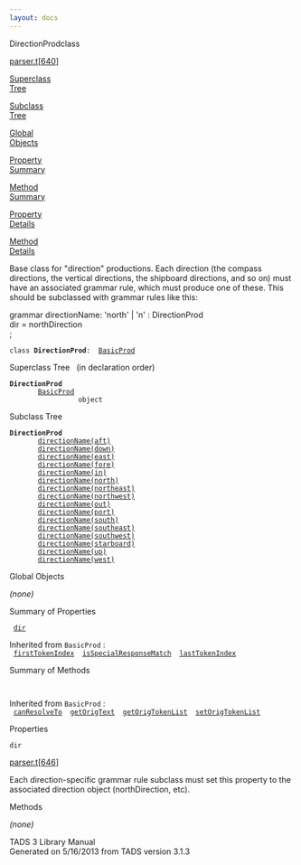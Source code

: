 ```yaml
---
layout: docs
---
```

<span class="title">DirectionProd</span><span class="type">class</span>

[parser.t](../file/parser.t.html)\[[640](../source/parser.t.html#640)\]

[Superclass  
Tree](#_SuperClassTree_)

[Subclass  
Tree](#_SubClassTree_)

[Global  
Objects](#_ObjectSummary_)

[Property  
Summary](#_PropSummary_)

[Method  
Summary](#_MethodSummary_)

[Property  
Details](#_Properties_)

[Method  
Details](#_Methods_)

<div class="fdesc">

Base class for "direction" productions. Each direction (the compass
directions, the vertical directions, the shipboard directions, and so
on) must have an associated grammar rule, which must produce one of
these. This should be subclassed with grammar rules like this:

grammar directionName: 'north' \| 'n' : DirectionProd  
dir = northDirection  
;

`class `**`DirectionProd`**` :   `[`BasicProd`](../object/BasicProd.html)

</div>

<span id="_SuperClassTree_"></span>

<div class="mjhd">

<span class="hdln">Superclass Tree</span>   (in declaration order)

</div>

**`DirectionProd`**  
`         `[`BasicProd`](../object/BasicProd.html)  
`                 object`  
<span id="_SubClassTree_"></span>

<div class="mjhd">

<span class="hdln">Subclass Tree</span>  

</div>

**`DirectionProd`**  
`         `[`directionName(aft)`](../object/directionName(aft).html)  
`         `[`directionName(down)`](../object/directionName(down).html)  
`         `[`directionName(east)`](../object/directionName(east).html)  
`         `[`directionName(fore)`](../object/directionName(fore).html)  
`         `[`directionName(in)`](../object/directionName(in).html)  
`         `[`directionName(north)`](../object/directionName(north).html)  
`         `[`directionName(northeast)`](../object/directionName(northeast).html)  
`         `[`directionName(northwest)`](../object/directionName(northwest).html)  
`         `[`directionName(out)`](../object/directionName(out).html)  
`         `[`directionName(port)`](../object/directionName(port).html)  
`         `[`directionName(south)`](../object/directionName(south).html)  
`         `[`directionName(southeast)`](../object/directionName(southeast).html)  
`         `[`directionName(southwest)`](../object/directionName(southwest).html)  
`         `[`directionName(starboard)`](../object/directionName(starboard).html)  
`         `[`directionName(up)`](../object/directionName(up).html)  
`         `[`directionName(west)`](../object/directionName(west).html)  
<span id="_ObjectSummary_"></span>

<div class="mjhd">

<span class="hdln">Global Objects</span>  

</div>

*(none)* <span id="_PropSummary_"></span>

<div class="mjhd">

<span class="hdln">Summary of Properties</span>  

</div>

` `[`dir`](#dir)`  `

Inherited from `BasicProd` :  
` `[`firstTokenIndex`](../object/BasicProd.html#firstTokenIndex)`  `[`isSpecialResponseMatch`](../object/BasicProd.html#isSpecialResponseMatch)`  `[`lastTokenIndex`](../object/BasicProd.html#lastTokenIndex)`  `

<span id="_MethodSummary_"></span>

<div class="mjhd">

<span class="hdln">Summary of Methods</span>  

</div>

` `

Inherited from `BasicProd` :  
` `[`canResolveTo`](../object/BasicProd.html#canResolveTo)`  `[`getOrigText`](../object/BasicProd.html#getOrigText)`  `[`getOrigTokenList`](../object/BasicProd.html#getOrigTokenList)`  `[`setOrigTokenList`](../object/BasicProd.html#setOrigTokenList)`  `

<span id="_Properties_"></span>

<div class="mjhd">

<span class="hdln">Properties</span>  

</div>

<span id="dir"></span>

`dir`

[parser.t](../file/parser.t.html)\[[646](../source/parser.t.html#646)\]

<div class="desc">

Each direction-specific grammar rule subclass must set this property to
the associated direction object (northDirection, etc).

</div>

<span id="_Methods_"></span>

<div class="mjhd">

<span class="hdln">Methods</span>  

</div>

*(none)*

<div class="ftr">

TADS 3 Library Manual  
Generated on 5/16/2013 from TADS version 3.1.3

</div>
